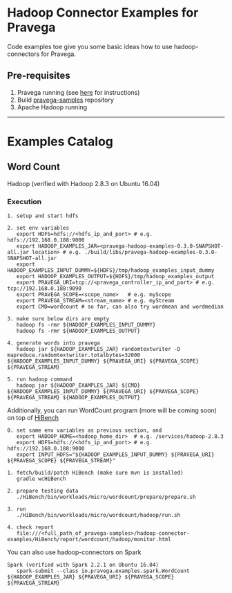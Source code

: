 <!--
Copyright (c) 2018 Dell Inc., or its subsidiaries. All Rights Reserved.

Licensed under the Apache License, Version 2.0 (the "License");
you may not use this file except in compliance with the License.
You may obtain a copy of the License at

    http://www.apache.org/licenses/LICENSE-2.0
-->
# Hadoop Connector Examples for Pravega
Code examples toe give you some basic ideas how to use hadoop-connectors for Pravega.

## Pre-requisites
1. Pravega running (see [here](http://pravega.io/docs/latest/getting-started/) for instructions)
2. Build [pravega-samples](https://github.com/pravega/pravega-samples) repository
3. Apache Hadoop running

---

# Examples Catalog

## Word Count

Hadoop (verified with Hadoop 2.8.3 on Ubuntu 16.04)

### Execution

```
1. setup and start hdfs

2. set env variables
   export HDFS=hdfs://<hdfs_ip_and_port> # e.g. hdfs://192.168.0.188:9000
   export HADOOP_EXAMPLES_JAR=<pravega-hadoop-examples-0.3.0-SNAPSHOT-all.jar location> # e.g. ./build/libs/pravega-hadoop-examples-0.3.0-SNAPSHOT-all.jar
   export HADOOP_EXAMPLES_INPUT_DUMMY=${HDFS}/tmp/hadoop_examples_input_dummy
   export HADOOP_EXAMPLES_OUTPUT=${HDFS}/tmp/hadoop_examples_output
   export PRAVEGA_URI=tcp://<pravega_controller_ip_and_port> # e.g. tcp://192.168.0.188:9090
   export PRAVEGA_SCOPE=<scope_name>   # e.g. myScope
   export PRAVEGA_STREAM=<stream_name> # e.g. myStream
   export CMD=wordcount # so far, can also try wordmean and wordmedian

3. make sure below dirs are empty
   hadoop fs -rmr ${HADOOP_EXAMPLES_INPUT_DUMMY}
   hadoop fs -rmr ${HADOOP_EXAMPLES_OUTPUT}

4. generate words into pravega
   hadoop jar ${HADOOP_EXAMPLES_JAR} randomtextwriter -D mapreduce.randomtextwriter.totalbytes=32000 ${HADOOP_EXAMPLES_INPUT_DUMMY} ${PRAVEGA_URI} ${PRAVEGA_SCOPE} ${PRAVEGA_STREAM}

5. run hadoop command
   hadoop jar ${HADOOP_EXAMPLES_JAR} ${CMD} ${HADOOP_EXAMPLES_INPUT_DUMMY} ${PRAVEGA_URI} ${PRAVEGA_SCOPE} ${PRAVEGA_STREAM} ${HADOOP_EXAMPLES_OUTPUT}
```


Additionally, you can run WordCount program (more will be coming soon) on top of [HiBench](https://github.com/intel-hadoop/HiBench)
```
0. set same env variables as previous section, and
   export HADOOP_HOME=<hadoop_home_dir>  # e.g. /services/hadoop-2.8.3
   export HDFS=hdfs://<hdfs_ip_and_port> # e.g. hdfs://192.168.0.188:9000
   export INPUT_HDFS="${HADOOP_EXAMPLES_INPUT_DUMMY} ${PRAVEGA_URI} ${PRAVEGA_SCOPE} ${PRAVEGA_STREAM}"

1. fetch/build/patch HiBench (make sure mvn is installed)
   gradle wcHiBench

2. prepare testing data
   ./HiBench/bin/workloads/micro/wordcount/prepare/prepare.sh

3. run
   ./HiBench/bin/workloads/micro/wordcount/hadoop/run.sh

4. check report
   file:///<full_path_of_pravega-samples>/hadoop-connector-examples/HiBench/report/wordcount/hadoop/monitor.html
```


You can also use hadoop-connectors on Spark
```
Spark (verified with Spark 2.2.1 on Ubuntu 16.04)
   spark-submit --class io.pravega.examples.spark.WordCount ${HADOOP_EXAMPLES_JAR} ${PRAVEGA_URI} ${PRAVEGA_SCOPE} ${PRAVEGA_STREAM}
```
